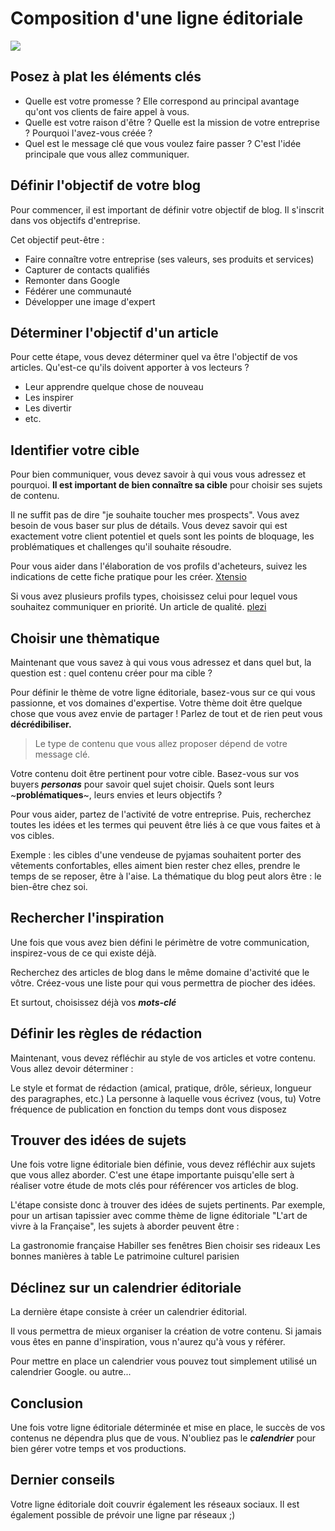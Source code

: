 # Composition d'une ligne éditoriale
<img src="./assets/images/importance-ligne-editoriale-definition.png">

## Posez à plat les éléments clés 
+ Quelle est votre promesse ? Elle correspond au principal avantage qu'ont vos clients de faire appel à vous.
+ Quelle est votre raison d'être ? Quelle est la mission de votre entreprise ? Pourquoi l'avez-vous créée ?
+ Quel est le message clé que vous voulez faire passer ? C'est l'idée principale que vous allez communiquer.
## Définir l'objectif de votre blog

Pour commencer, il est important de définir votre objectif de blog. Il s'inscrit dans vos objectifs d'entreprise. 

Cet objectif peut-être : 

+ Faire connaître votre entreprise (ses valeurs, ses produits et services)
+ Capturer de contacts qualifiés
+ Remonter dans Google
+ Fédérer une communauté
+ Développer une image d'expert 

## Déterminer l'objectif d'un article

Pour cette étape, vous devez déterminer quel va être l'objectif de vos articles. Qu'est-ce qu'ils doivent apporter à vos lecteurs ? 

+ Leur apprendre quelque chose de nouveau 
+ Les inspirer 
+ Les divertir
+ etc.


## Identifier votre cible

Pour bien communiquer, vous devez savoir à qui vous vous adressez et pourquoi. **Il est important de bien connaître sa cible** pour choisir ses sujets de contenu. 

Il ne suffit pas de dire "je souhaite toucher mes prospects".  Vous avez besoin de vous baser sur plus de détails. Vous devez savoir qui est exactement votre client potentiel et quels sont les points de bloquage, les problématiques et challenges qu'il souhaite résoudre.

Pour vous aider dans l'élaboration de vos profils d'acheteurs, suivez les indications de cette fiche pratique pour les créer.
[Xtensio](https://xtensio.com/)

 Si vous avez plusieurs profils types, choisissez celui pour lequel vous souhaitez communiquer en priorité. 
 Un article de qualité. [plezi](https://www.plezi.co/fr/buyer-persona-marketing/)

## Choisir une thèmatique
Maintenant que vous savez à qui vous vous adressez et dans quel but, la question est : quel contenu créer pour ma cible ? 

Pour définir le thème de votre ligne éditoriale, basez-vous sur ce qui vous passionne, et vos domaines d'expertise. Votre thème doit être quelque chose que vous avez envie de partager ! Parlez de tout et de rien peut vous **décrédibiliser.**

>Le type de contenu que vous allez proposer dépend de votre message clé. 

Votre contenu doit être pertinent pour votre cible. Basez-vous sur vos buyers ***personas*** pour savoir quel sujet choisir. Quels sont leurs ~**problématiques**~, leurs envies et leurs objectifs ? 

Pour vous aider, partez de l'activité de votre entreprise. Puis, recherchez toutes les idées et les termes qui peuvent être liés à ce que vous faites et à vos cibles.

Exemple : les cibles d'une vendeuse de pyjamas souhaitent porter des vêtements confortables, elles aiment bien rester chez elles, prendre le temps de se reposer, être à l'aise. La thématique du blog peut alors être : le bien-être chez soi. 
## Rechercher l'inspiration
Une fois que vous avez bien défini le périmètre de votre communication, inspirez-vous de ce qui existe déjà. 

Recherchez des articles de blog dans le même domaine d'activité que le vôtre. Créez-vous une liste pour qui vous permettra de piocher des idées.

Et surtout, choisissez déjà vos ***mots-clé***
## Définir les règles de rédaction

Maintenant, vous devez réfléchir au style de vos articles et votre contenu. Vous allez devoir déterminer :

Le style et format de rédaction  (amical, pratique, drôle, sérieux, longueur des paragraphes, etc.)
La personne à laquelle vous écrivez (vous, tu)
Votre fréquence de publication en fonction du temps dont vous disposez

## Trouver des idées de sujets

Une fois votre ligne éditoriale bien définie, vous devez réfléchir aux sujets que vous allez aborder. C'est une étape importante puisqu'elle sert à réaliser votre étude de mots clés pour référencer vos articles de blog. 

L'étape consiste donc à trouver des idées de sujets pertinents. Par exemple,
pour un artisan tapissier avec comme thème de ligne éditoriale "L'art de vivre à la Française",  les sujets à aborder peuvent être : 

La gastronomie française
Habiller ses fenêtres
Bien choisir ses rideaux 
Les bonnes manières à table 
Le patrimoine culturel parisien

## Déclinez sur un calendrier éditoriale 
La dernière étape consiste à créer un calendrier éditorial. 

Il vous permettra de mieux organiser la création de votre contenu. Si jamais vous êtes en panne d'inspiration, vous n'aurez qu'à vous y référer.

Pour mettre en place un calendrier vous pouvez tout simplement utilisé un calendrier Google. ou autre...

## Conclusion

Une fois votre ligne éditoriale déterminée et mise en place, le succès de vos contenus ne dépendra plus que de vous. 
N'oubliez pas le ***calendrier***
pour bien gérer votre temps et vos productions.

## Dernier conseils

Votre ligne éditoriale doit couvrir également les réseaux sociaux. Il est également possible de prévoir une ligne par réseaux ;)

